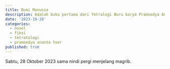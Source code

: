 ```yaml
---
title: Bumi Manusia
description: Adalah buku pertama dari Tetralogi Buru karya Pramoedya Ananta Toer yang pertama kali diterbitkan oleh Hasta Mitra pada tahun 1980.
date: '2023-10-28'
categories:
  - novel
  - fiksi
  - tetratologi
  - pramoedya ananta toer
published: true
---
```


Sabtu, 28 Oktober 2023 sama nindi pergi menjelang magrib. 
